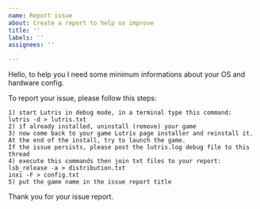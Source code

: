 ```yaml
---
name: Report issue
about: Create a report to help us improve
title: ''
labels: ''
assignees: ''

---
```


Hello, to help you I need some minimum informations about your OS and hardware config.

To report your issue, please follow this steps:
    
    1) start Lutris in debug mode, in a terminal type this command:
    lutris -d > lutris.txt
    2) if already installed, uninstall (remove) your game
    3) now come back to your game Lutris page installer and reinstall it. 
    At the end of the install, try to launch the game. 
    If the issue persists, please post the lutris.log debug file to this thread
    4) execute this commands then join txt files to your report:
    lsb_release -a > distribution.txt
    inxi -F > config.txt
    5) put the game name in the issue report title

Thank you for your issue report.
